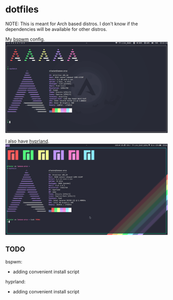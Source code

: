# dotfiles
NOTE: This is meant for Arch based distros. I don't know if the dependencies will be available for other distros.

My [bspwm](https://github.com/baskerville/bspwm) config.
![screenshot](screenshot-bspwm.png)

I also have [hyprland](https://github.com//hyprwm/hyprland).
![screenshot](screenshot-hypr.png)


## TODO
bspwm:
- adding convenient install script

hyprland:
- adding convenient install script
